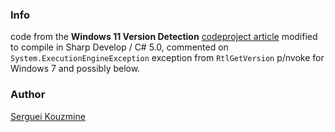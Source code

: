### Info

code from the __Windows 11 Version Detection__ [codeproject article](https://www.codeproject.com/Articles/5336372/Windows-11-Version-Detection) modified to compile in Sharp Develop / C# 5.0, commented on `System.ExecutionEngineException` exception from `RtlGetVersion` p/nvoke for Windows 7 and possibly below.
### Author
[Serguei Kouzmine](kouzmine_serguei@yahoo.com)
